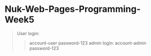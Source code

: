 # Nuk-Web-Pages-Programming-Week5
>User login:
>>account-user
>>password-123
>admin login:
>>account-admin
>>password-123
